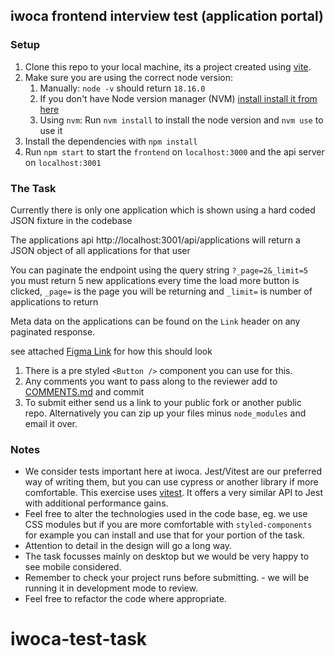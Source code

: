 ## iwoca frontend interview test (application portal)

### Setup

1. Clone this repo to your local machine, its a project created using [vite](https://vitejs.dev/).
1. Make sure you are using the correct node version:
   1. Manually: `node -v` should return `18.16.0`
   1. If you don't have Node version manager (NVM) [install install it from here](https://github.com/nvm-sh/nvm)
   1. Using `nvm`: Run `nvm install` to install the node version and `nvm use` to use it
1. Install the dependencies with `npm install`
1. Run `npm start` to start the `frontend` on `localhost:3000` and the api server on `localhost:3001`

### The Task

Currently there is only one application which is shown using a hard coded JSON fixture in the codebase

The applications api http://localhost:3001/api/applications will return a JSON object of all applications for that user

You can paginate the endpoint using the query string `?_page=2&_limit=5` you must return 5 new applications every time the load more button is clicked, `_page=` is the page you will be returning and `_limit=` is number of applications to return

Meta data on the applications can be found on the `Link` header on any paginated response.

see attached [Figma Link](https://www.figma.com/file/5NOBLAgL17n4qoR82vhYY5/iwoca---frontend-developer.-test?node-id=0%3A1&t=EMSHOn1fDlCrdgaC-1) for how this should look

1. There is a pre styled `<Button />` component you can use for this.
1. Any comments you want to pass along to the reviewer add to [COMMENTS.md](./COMMENTS.md) and commit
1. To submit either send us a link to your public fork or another public repo. Alternatively you can zip up your files minus `node_modules` and email it over.

### Notes

- We consider tests important here at iwoca. Jest/Vitest are our preferred way of writing them, but you can use cypress or another library if more comfortable. This exercise uses [vitest](https://vitest.dev/). It offers a very similar API to Jest with additional performance gains.
- Feel free to alter the technologies used in the code base, eg. we use CSS modules but if you are more comfortable with `styled-components` for example you can install and use that for your portion of the task.
- Attention to detail in the design will go a long way.
- The task focusses mainly on desktop but we would be very happy to see mobile considered.
- Remember to check your project runs before submitting. - we will be running it in development mode to review.
- Feel free to refactor the code where appropriate.
# iwoca-test-task
